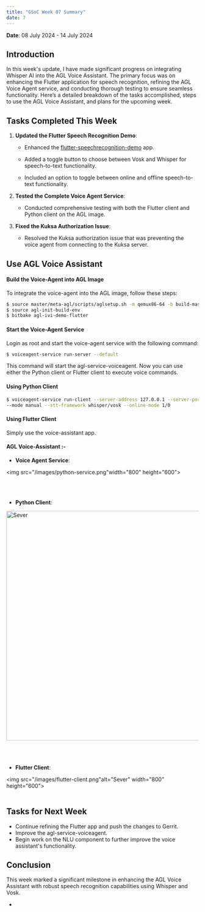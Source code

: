 ```yaml
---
title: "GSoC Week 07 Summary"
date: 7
---
```



<!-- # GSoC Week 07 Summary -->
**Date**: 08 July 2024 - 14 July 2024

## Introduction
In this week's update, I have made significant progress on integrating Whisper AI into the AGL Voice Assistant. The primary focus was on enhancing the Flutter application for speech recognition, refining the AGL Voice Agent service, and conducting thorough testing to ensure seamless functionality. Here’s a detailed breakdown of the tasks accomplished, steps to use the AGL Voice Assistant, and plans for the upcoming week.

## Tasks Completed This Week

1. **Updated the Flutter Speech Recognition Demo**: 

   - Enhanced the [flutter-speechrecognition-demo](https://github.com/Anuj-S62/flutter-speechrecognition-demo) app.

    - Added a toggle button to choose between Vosk and Whisper for speech-to-text functionality.
    - Included an option to toggle between online and offline speech-to-text functionality.
   
2. **Tested the Complete Voice Agent Service**: 
   - Conducted comprehensive testing with both the Flutter client and Python client on the AGL image.

3. **Fixed the Kuksa Authorization Issue**: 
   - Resolved the Kuksa authorization issue that was preventing the voice agent from connecting to the Kuksa server.

## Use AGL Voice Assistant

#### Build the Voice-Agent into AGL Image
To integrate the voice-agent into the AGL image, follow these steps:

```bash
$ source master/meta-agl/scripts/aglsetup.sh -m qemux86-64 -b build-master agl-demo agl-devel agl-offline-voice-agent
$ source agl-init-build-env
$ bitbake agl-ivi-demo-flutter
```

#### Start the Voice-Agent Service
Login as root and start the voice-agent service with the following command:

```bash
$ voiceagent-service run-server --default
```
This command will start the agl-service-voiceagent. Now you can use either the Python client or Flutter client to execute voice commands.

#### Using Python Client
```bash
$ voiceagent-service run-client --server-address 127.0.0.1 --server-port 51053 --nlu snips --action ExecuteVoiceCommand 
--mode manual --stt-framework whisper/vosk --online-mode 1/0
```

#### Using Flutter Client
Simply use the voice-assistant app.

#### AGL Voice-Assistant :-
- **Voice Agent Service**: 

<img src="/images/python-service.png"width="800" height="600">

<br/><br/>
- **Python Client**: 
<img src="/images/python-client.png" alt="Sever" width="800" height="600">

<br/><br/>
- **Flutter Client**: 

<img src="/images/flutter-client.png"alt="Sever" width="800" height="600">
<br/><br/>
## Tasks for Next Week
- Continue refining the Flutter app and push the changes to Gerrit.
- Improve the agl-service-voiceagent.
- Begin work on the NLU component to further improve the voice assistant's functionality.

## Conclusion
This week marked a significant milestone in enhancing the AGL Voice Assistant with robust speech recognition capabilities using Whisper and Vosk.


-
